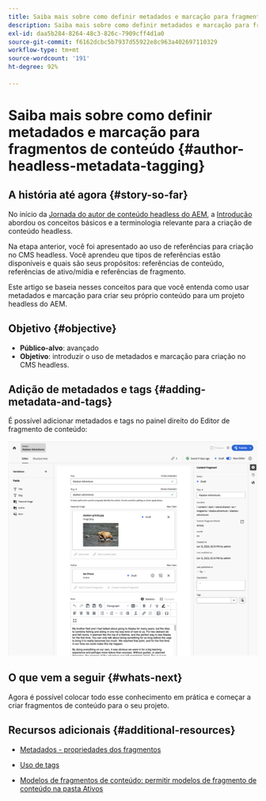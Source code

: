 ```yaml
---
title: Saiba mais sobre como definir metadados e marcação para fragmentos de conteúdo
description: Saiba mais sobre como definir metadados e marcação para fragmentos de conteúdo
exl-id: daa5b284-8264-48c3-826c-7909cff4d1a0
source-git-commit: f6162dcbc5b7937d55922e8c963a402697110329
workflow-type: tm+mt
source-wordcount: '191'
ht-degree: 92%

---
```


# Saiba mais sobre como definir metadados e marcação para fragmentos de conteúdo {#author-headless-metadata-tagging}

## A história até agora {#story-so-far}

No início da [Jornada do autor de conteúdo headless do AEM](overview.md), a [Introdução](introduction.md) abordou os conceitos básicos e a terminologia relevante para a criação de conteúdo headless.

Na etapa anterior, você foi apresentado ao uso de referências para criação no CMS headless. Você aprendeu que tipos de referências estão disponíveis e quais são seus propósitos: referências de conteúdo, referências de ativo/mídia e referências de fragmento.

Este artigo se baseia nesses conceitos para que você entenda como usar metadados e marcação para criar seu próprio conteúdo para um projeto headless do AEM.

## Objetivo {#objective}

* **Público-alvo**: avançado
* **Objetivo**: introduzir o uso de metadados e marcação para criação no CMS headless.

## Adição de metadados e tags {#adding-metadata-and-tags}

É possível adicionar metadados e tags no painel direito do Editor de fragmento de conteúdo:

![Editor de fragmentos de conteúdo - Alaska Spirits](/help/sites-cloud/administering/content-fragments/assets/cf-authoring-overview.png)

## O que vem a seguir {#whats-next}

Agora é possível colocar todo esse conhecimento em prática e começar a criar fragmentos de conteúdo para o seu projeto.

## Recursos adicionais {#additional-resources}

* [Metadados - propriedades dos fragmentos](/help/sites-cloud/administering/content-fragments/authoring.md#view-properties-tags)

* [Uso de tags](/help/sites-cloud/authoring/sites-console/tags.md)

* [Modelos de fragmentos de conteúdo: permitir modelos de fragmento de conteúdo na pasta Ativos](/help/sites-cloud/administering/content-fragments/content-fragment-models.md#allowing-content-fragment-models-assets-folder)
